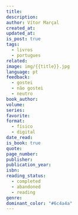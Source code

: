 ```yaml
---
title: 
description: 
author: Vítor Marçal
created_at: 
updated_at: 
is_post: true
tags:
  - livros
  - portugues
related: 
image: img/{{title}}.jpg
language: pt
feedback:
  - gostei
  - não gostei
  - neutro
book_author: 
volume: 
series: 
favorite: 
format:
  - físico
  - digital
date_read: 
is_book: true
quote: 
page_number: 
publisher: 
publication_year: 
isbn: 
reading_status:
  - completed
  - abandoned
  - reading
genre: 
dominant_color: "#6c4a4a"
---
```

